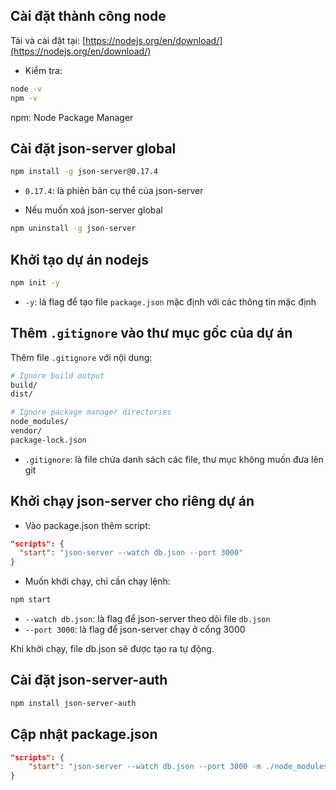 ## Cài đặt thành công node

Tải và cài đặt tại: [https://nodejs.org/en/download/](https://nodejs.org/en/download/)

- Kiểm tra:

```bash
node -v
npm -v
```

npm: Node Package Manager

## Cài đặt json-server global

```bash
npm install -g json-server@0.17.4
```

- `0.17.4`: là phiên bản cụ thể của json-server

- Nếu muốn xoá json-server global

```bash
npm uninstall -g json-server
```

## Khởi tạo dự án nodejs

```bash
npm init -y
```

- `-y`: là flag để tạo file `package.json` mặc định với các thông tin mặc định

## Thêm `.gitignore` vào thư mục gốc của dự án

Thêm file `.gitignore` với nội dung:

```bash
# Ignore build output
build/
dist/

# Ignore package manager directories
node_modules/
vendor/
package-lock.json
```

- `.gitignore`: là file chứa danh sách các file, thư mục không muốn đưa lên git

## Khởi chạy json-server cho riêng dự án

- Vào package.json thêm script:

```json
"scripts": {
  "start": "json-server --watch db.json --port 3000"
}
```

- Muốn khởi chạy, chỉ cần chạy lệnh:

```bash
npm start
```

- `--watch db.json`: là flag để json-server theo dõi file `db.json`
- `--port 3000`: là flag để json-server chạy ở cổng 3000

Khi khởi chạy, file db.json sẽ được tạo ra tự động.

## Cài đặt json-server-auth

```bash
npm install json-server-auth
```

## Cập nhật package.json

```json
"scripts": {
	"start": "json-server --watch db.json --port 3000 -m ./node_modules/json-server-auth"
}
```
